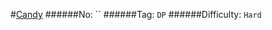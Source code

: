 #[Candy](https://leetcode.com/problems/candy/)
######No: ``
######Tag: `DP`
######Difficulty: `Hard`
